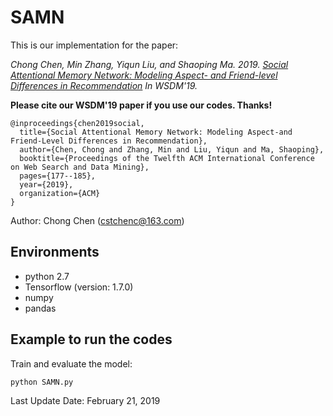# SAMN

This is our implementation for the paper:



*Chong Chen, Min Zhang, Yiqun Liu, and Shaoping Ma. 2019. [Social Attentional Memory Network: Modeling Aspect- and Friend-level Differences in Recommendation](http://www.thuir.cn/group/~mzhang/publications/WSDM2019ChenChong.pdf) 
In WSDM'19.*

**Please cite our WSDM'19 paper if you use our codes. Thanks!**

```
@inproceedings{chen2019social,
  title={Social Attentional Memory Network: Modeling Aspect-and Friend-Level Differences in Recommendation},
  author={Chen, Chong and Zhang, Min and Liu, Yiqun and Ma, Shaoping},
  booktitle={Proceedings of the Twelfth ACM International Conference on Web Search and Data Mining},
  pages={177--185},
  year={2019},
  organization={ACM}
}
```

Author: Chong Chen (cstchenc@163.com)

## Environments

- python 2.7
- Tensorflow (version: 1.7.0)
- numpy
- pandas


## Example to run the codes		


Train and evaluate the model:

```
python SAMN.py
```


Last Update Date: February 21, 2019
